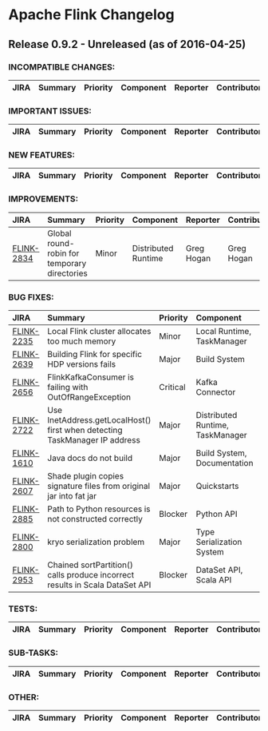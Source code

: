 
<!---
# Licensed to the Apache Software Foundation (ASF) under one
# or more contributor license agreements.  See the NOTICE file
# distributed with this work for additional information
# regarding copyright ownership.  The ASF licenses this file
# to you under the Apache License, Version 2.0 (the
# "License"); you may not use this file except in compliance
# with the License.  You may obtain a copy of the License at
#
#     http://www.apache.org/licenses/LICENSE-2.0
#
# Unless required by applicable law or agreed to in writing, software
# distributed under the License is distributed on an "AS IS" BASIS,
# WITHOUT WARRANTIES OR CONDITIONS OF ANY KIND, either express or implied.
# See the License for the specific language governing permissions and
# limitations under the License.
-->
# Apache Flink Changelog

## Release 0.9.2 - Unreleased (as of 2016-04-25)

### INCOMPATIBLE CHANGES:

| JIRA | Summary | Priority | Component | Reporter | Contributor |
|:---- |:---- | :--- |:---- |:---- |:---- |


### IMPORTANT ISSUES:

| JIRA | Summary | Priority | Component | Reporter | Contributor |
|:---- |:---- | :--- |:---- |:---- |:---- |


### NEW FEATURES:

| JIRA | Summary | Priority | Component | Reporter | Contributor |
|:---- |:---- | :--- |:---- |:---- |:---- |


### IMPROVEMENTS:

| JIRA | Summary | Priority | Component | Reporter | Contributor |
|:---- |:---- | :--- |:---- |:---- |:---- |
| [FLINK-2834](https://issues.apache.org/jira/browse/FLINK-2834) | Global round-robin for temporary directories |  Minor | Distributed Runtime | Greg Hogan | Greg Hogan |


### BUG FIXES:

| JIRA | Summary | Priority | Component | Reporter | Contributor |
|:---- |:---- | :--- |:---- |:---- |:---- |
| [FLINK-2235](https://issues.apache.org/jira/browse/FLINK-2235) | Local Flink cluster allocates too much memory |  Minor | Local Runtime, TaskManager | Maximilian Michels | Maximilian Michels |
| [FLINK-2639](https://issues.apache.org/jira/browse/FLINK-2639) | Building Flink for specific HDP versions fails |  Major | Build System | Robert Metzger | Robert Metzger |
| [FLINK-2656](https://issues.apache.org/jira/browse/FLINK-2656) | FlinkKafkaConsumer is failing with OutOfRangeException |  Critical | Kafka Connector | Robert Metzger | Robert Metzger |
| [FLINK-2722](https://issues.apache.org/jira/browse/FLINK-2722) | Use InetAddress.getLocalHost() first when detecting TaskManager IP address |  Major | Distributed Runtime, TaskManager | Robert Metzger | Robert Metzger |
| [FLINK-1610](https://issues.apache.org/jira/browse/FLINK-1610) | Java docs do not build |  Major | Build System, Documentation | Maximilian Michels | Maximilian Michels |
| [FLINK-2607](https://issues.apache.org/jira/browse/FLINK-2607) | Shade plugin copies signature files from original jar into fat jar |  Major | Quickstarts | Maximilian Michels | Maximilian Michels |
| [FLINK-2885](https://issues.apache.org/jira/browse/FLINK-2885) | Path to Python resources is not constructed correctly |  Blocker | Python API | Maximilian Michels | Maximilian Michels |
| [FLINK-2800](https://issues.apache.org/jira/browse/FLINK-2800) | kryo serialization problem |  Major | Type Serialization System | Stefano Bortoli | Till Rohrmann |
| [FLINK-2953](https://issues.apache.org/jira/browse/FLINK-2953) | Chained sortPartition() calls produce incorrect results in Scala DataSet API |  Blocker | DataSet API, Scala API | Fabian Hueske | Fabian Hueske |


### TESTS:

| JIRA | Summary | Priority | Component | Reporter | Contributor |
|:---- |:---- | :--- |:---- |:---- |:---- |


### SUB-TASKS:

| JIRA | Summary | Priority | Component | Reporter | Contributor |
|:---- |:---- | :--- |:---- |:---- |:---- |


### OTHER:

| JIRA | Summary | Priority | Component | Reporter | Contributor |
|:---- |:---- | :--- |:---- |:---- |:---- |


